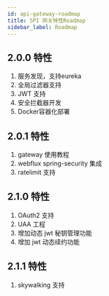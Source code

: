 ```yaml
---
id: api-gateway-roadmap
title: SPI 网关特性Roadmap
sidebar_label: Roadmap
---
```


## 2.0.0 特性

1. 服务发现，支持eureka
2. 全局过滤器支持
3. JWT 支持
4. 安全拦截器开发
5. Docker容器化部署

## 2.0.1 特性

1. gateway 使用教程
2. webflux spring-security 集成
3. ratelimit 支持

## 2.1.0 特性

1. OAuth2 支持
2. UAA 工程
3. 增加动态 jwt 秘钥管理功能
4. 增加 jwt 动态续约功能

## 2.1.1 特性

1. skywalking 支持

